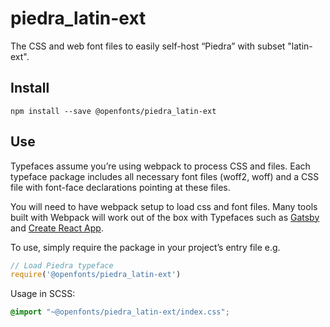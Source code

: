 
# piedra_latin-ext

The CSS and web font files to easily self-host “Piedra” with subset "latin-ext".

## Install

`npm install --save @openfonts/piedra_latin-ext`

## Use

Typefaces assume you’re using webpack to process CSS and files. Each typeface
package includes all necessary font files (woff2, woff) and a CSS file with
font-face declarations pointing at these files.

You will need to have webpack setup to load css and font files. Many tools built
with Webpack will work out of the box with Typefaces such as [Gatsby](https://github.com/gatsbyjs/gatsby)
and [Create React App](https://github.com/facebookincubator/create-react-app).

To use, simply require the package in your project’s entry file e.g.

```javascript
// Load Piedra typeface
require('@openfonts/piedra_latin-ext')
```

Usage in SCSS:
```scss
@import "~@openfonts/piedra_latin-ext/index.css";
```
